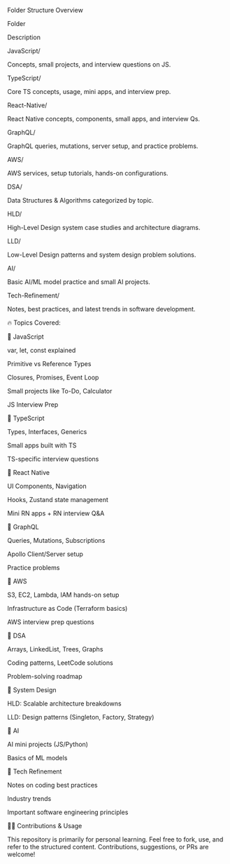 Folder Structure Overview

Folder

Description

JavaScript/

Concepts, small projects, and interview questions on JS.

TypeScript/

Core TS concepts, usage, mini apps, and interview prep.

React-Native/

React Native concepts, components, small apps, and interview Qs.

GraphQL/

GraphQL queries, mutations, server setup, and practice problems.

AWS/

AWS services, setup tutorials, hands-on configurations.

DSA/

Data Structures & Algorithms categorized by topic.

HLD/

High-Level Design system case studies and architecture diagrams.

LLD/

Low-Level Design patterns and system design problem solutions.

AI/

Basic AI/ML model practice and small AI projects.

Tech-Refinement/

Notes, best practices, and latest trends in software development.

🔥 Topics Covered:

📌 JavaScript

var, let, const explained

Primitive vs Reference Types

Closures, Promises, Event Loop

Small projects like To-Do, Calculator

JS Interview Prep

📌 TypeScript

Types, Interfaces, Generics

Small apps built with TS

TS-specific interview questions

📌 React Native

UI Components, Navigation

Hooks, Zustand state management

Mini RN apps + RN interview Q&A

📌 GraphQL

Queries, Mutations, Subscriptions

Apollo Client/Server setup

Practice problems

📌 AWS

S3, EC2, Lambda, IAM hands-on setup

Infrastructure as Code (Terraform basics)

AWS interview prep questions

📌 DSA

Arrays, LinkedList, Trees, Graphs

Coding patterns, LeetCode solutions

Problem-solving roadmap

📌 System Design

HLD: Scalable architecture breakdowns

LLD: Design patterns (Singleton, Factory, Strategy)

📌 AI

AI mini projects (JS/Python)

Basics of ML models

📌 Tech Refinement

Notes on coding best practices

Industry trends

Important software engineering principles

👨‍💻 Contributions & Usage

This repository is primarily for personal learning. Feel free to fork, use, and refer to the structured content. Contributions, suggestions, or PRs are welcome!
